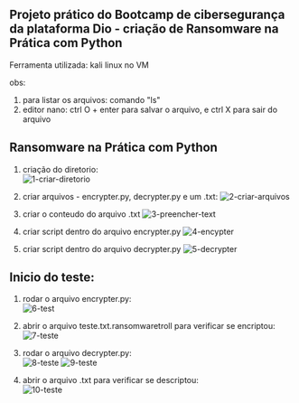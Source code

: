 ## Projeto prático do Bootcamp de cibersegurança da plataforma Dio - criação de Ransomware na Prática com Python

Ferramenta utilizada: kali linux no VM

obs: 
1) para listar os arquivos: comando "ls"
2) editor nano: ctrl O + enter para salvar o arquivo, e ctrl X para sair do arquivo

## Ransomware na Prática com Python

1) criação do diretorio:   
![1-criar-diretorio](https://github.com/user-attachments/assets/88c8e441-343b-47d6-92e3-cd667b2bc2bd)

2) criar arquivos - encrypter.py, decrypter.py e um .txt: 
![2-criar-arquivos](https://github.com/user-attachments/assets/c84fcb01-c97b-4a90-90a8-c80085c89f97)

3) criar o conteudo do arquivo .txt
![3-preencher-text](https://github.com/user-attachments/assets/203cbdc6-15d5-4310-9c14-bf398bbf837b)

4) criar script dentro do arquivo encrypter.py
![4-encypter](https://github.com/user-attachments/assets/5ba6fa23-a977-4aef-a394-6fc3bbd95ee0)

5) criar script dentro do arquivo decrypter.py
![5-decrypter](https://github.com/user-attachments/assets/59801149-869e-438e-8391-a2ec21437733)

## Inicio do teste:


1) rodar o arquivo encrypter.py: \
 ![6-test](https://github.com/user-attachments/assets/fa277a61-be49-4a98-b968-dbb194345c1a)

2) abrir o arquivo teste.txt.ransomwaretroll para verificar se encriptou: \
![7-teste](https://github.com/user-attachments/assets/c037a8be-062f-4bf0-99ea-92bf2e79c395)

3) rodar o arquivo decrypter.py: \
![8-teste](https://github.com/user-attachments/assets/cf86ae45-47a8-4899-aaec-f4cb666682da)
![9-teste](https://github.com/user-attachments/assets/15294ceb-63a3-402d-876c-ebfa43c48abe)

5) abrir o arquivo .txt para verificar se descriptou: \
![10-teste](https://github.com/user-attachments/assets/decfd340-6855-4c95-a673-a22b4a26b52a)

